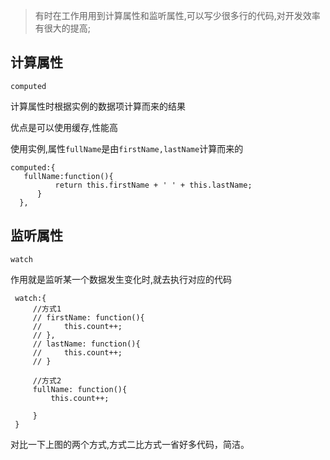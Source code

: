 > 有时在工作用用到计算属性和监听属性,可以写少很多行的代码,对开发效率有很大的提高;

## 计算属性
`computed` 

计算属性时根据实例的数据项计算而来的结果

优点是可以使用缓存,性能高

使用实例,属性`fullName`是由`firstName,lastName`计算而来的

```
computed:{
   fullName:function(){
          return this.firstName + ' ' + this.lastName;
      }
  },
```


## 监听属性
`watch`

作用就是监听某一个数据发生变化时,就去执行对应的代码

```
 watch:{
     //方式1
     // firstName: function(){
     //     this.count++;
     // },
     // lastName: function(){
     //     this.count++;
     // }

     //方式2
     fullName: function(){
         this.count++;
         
     }
 }
```
对比一下上图的两个方式,方式二比方式一省好多代码，简洁。